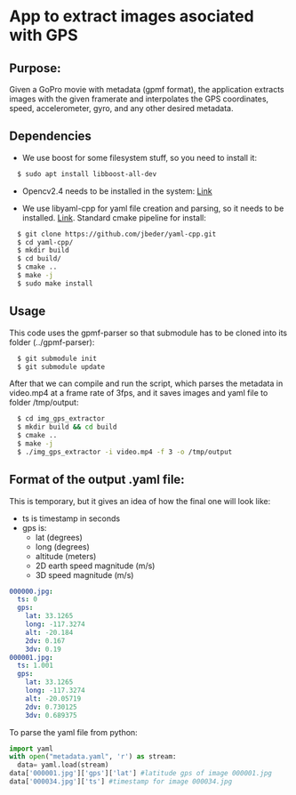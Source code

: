 # App to extract images asociated with GPS

## Purpose:
  
Given a GoPro movie with metadata (gpmf format), the application extracts images
with the given framerate and interpolates the GPS coordinates, speed, 
accelerometer, gyro, and any other desired metadata.

## Dependencies

- We use boost for some filesystem stuff, so you need to install it:

```sh
  $ sudo apt install libboost-all-dev
```
- Opencv2.4 needs to be installed in the system: [Link](http://docs.opencv.org/2.4/doc/tutorials/introduction/linux_install/linux_install.html)

- We use libyaml-cpp for yaml file creation and parsing, so it needs to be installed. [Link](https://github.com/jbeder/yaml-cpp). Standard cmake pipeline for install:

```sh
  $ git clone https://github.com/jbeder/yaml-cpp.git
  $ cd yaml-cpp/
  $ mkdir build
  $ cd build/
  $ cmake ..
  $ make -j 
  $ sudo make install
```

## Usage

This code uses the gpmf-parser so that submodule has to be cloned into its
folder (../gpmf-parser):

```sh
  $ git submodule init
  $ git submodule update
```

After that we can compile and run the script, which parses the metadata in
video.mp4 at a frame rate of 3fps, and it saves images and yaml file to folder
/tmp/output:

```sh
  $ cd img_gps_extractor
  $ mkdir build && cd build
  $ cmake ..
  $ make -j
  $ ./img_gps_extractor -i video.mp4 -f 3 -o /tmp/output
```


## Format of the output .yaml file:

This is temporary, but it gives an idea of how the final one will look like:

- ts is timestamp in seconds
- gps is:
  - lat (degrees)
  - long (degrees)
  - altitude (meters)
  - 2D earth speed magnitude (m/s)
  - 3D speed magnitude (m/s)

```yaml
000000.jpg:
  ts: 0
  gps:
    lat: 33.1265
    long: -117.3274
    alt: -20.184
    2dv: 0.167
    3dv: 0.19
000001.jpg:
  ts: 1.001
  gps:
    lat: 33.1265
    long: -117.3274
    alt: -20.05719
    2dv: 0.730125
    3dv: 0.689375
```

To parse the yaml file from python:

```python
import yaml
with open("metadata.yaml", 'r') as stream:
  data= yaml.load(stream)
data['000001.jpg']['gps']['lat'] #latitude gps of image 000001.jpg
data['000034.jpg']['ts'] #timestamp for image 000034.jpg
```